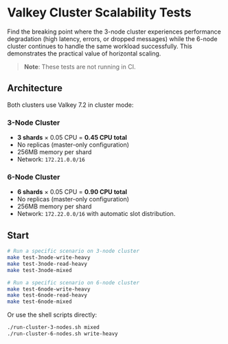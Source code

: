 # Valkey Cluster Scalability Tests

Find the breaking point where the 3-node cluster experiences performance degradation (high latency, errors, or dropped messages) while the 6-node cluster continues to handle the same workload successfully. This demonstrates the practical value of horizontal scaling.

> **Note**: These tests are not running in CI.

## Architecture

Both clusters use Valkey 7.2 in cluster mode:

### 3-Node Cluster
- **3 shards** × 0.05 CPU = **0.45 CPU total**
- No replicas (master-only configuration)
- 256MB memory per shard
- Network: `172.21.0.0/16`

### 6-Node Cluster  
- **6 shards** × 0.05 CPU = **0.90 CPU total**
- No replicas (master-only configuration)
- 256MB memory per shard
- Network: `172.22.0.0/16` with automatic slot distribution.


## Start

```bash
# Run a specific scenario on 3-node cluster
make test-3node-write-heavy
make test-3node-read-heavy
make test-3node-mixed

# Run a specific scenario on 6-node cluster
make test-6node-write-heavy
make test-6node-read-heavy
make test-6node-mixed
```

Or use the shell scripts directly:

```bash
./run-cluster-3-nodes.sh mixed
./run-cluster-6-nodes.sh write-heavy
```
